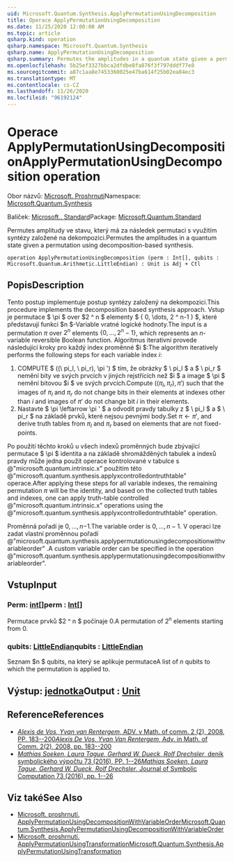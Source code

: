 ```yaml
---
uid: Microsoft.Quantum.Synthesis.ApplyPermutationUsingDecomposition
title: Operace ApplyPermutationUsingDecomposition
ms.date: 11/25/2020 12:00:00 AM
ms.topic: article
qsharp.kind: operation
qsharp.namespace: Microsoft.Quantum.Synthesis
qsharp.name: ApplyPermutationUsingDecomposition
qsharp.summary: Permutes the amplitudes in a quantum state given a permutation using decomposition-based synthesis.
ms.openlocfilehash: 5b25ef3327bbca2dfdbe8fa876f3f797dddf77e8
ms.sourcegitcommit: a87c1aa8e7453360025e47ba614f25b02ea84ec3
ms.translationtype: MT
ms.contentlocale: cs-CZ
ms.lasthandoff: 11/26/2020
ms.locfileid: "96192124"
---
```

# <a name="applypermutationusingdecomposition-operation"></a><span data-ttu-id="d4318-102">Operace ApplyPermutationUsingDecomposition</span><span class="sxs-lookup"><span data-stu-id="d4318-102">ApplyPermutationUsingDecomposition operation</span></span>

<span data-ttu-id="d4318-103">Obor názvů: [Microsoft. Proshrnutí](xref:Microsoft.Quantum.Synthesis)</span><span class="sxs-lookup"><span data-stu-id="d4318-103">Namespace: [Microsoft.Quantum.Synthesis](xref:Microsoft.Quantum.Synthesis)</span></span>

<span data-ttu-id="d4318-104">Balíček: [Microsoft.. Standard](https://nuget.org/packages/Microsoft.Quantum.Standard)</span><span class="sxs-lookup"><span data-stu-id="d4318-104">Package: [Microsoft.Quantum.Standard](https://nuget.org/packages/Microsoft.Quantum.Standard)</span></span>


<span data-ttu-id="d4318-105">Permutes amplitudy ve stavu, který má za následek permutaci s využitím syntézy založené na dekompozici.</span><span class="sxs-lookup"><span data-stu-id="d4318-105">Permutes the amplitudes in a quantum state given a permutation using decomposition-based synthesis.</span></span>

```qsharp
operation ApplyPermutationUsingDecomposition (perm : Int[], qubits : Microsoft.Quantum.Arithmetic.LittleEndian) : Unit is Adj + Ctl
```


## <a name="description"></a><span data-ttu-id="d4318-106">Popis</span><span class="sxs-lookup"><span data-stu-id="d4318-106">Description</span></span>

<span data-ttu-id="d4318-107">Tento postup implementuje postup syntézy založený na dekompozici.</span><span class="sxs-lookup"><span data-stu-id="d4318-107">This procedure implements the decomposition based synthesis approach.</span></span>  <span data-ttu-id="d4318-108">Vstup je permutace $ \pi $ over $2 ^ n $ elementy $ \{ 0, \dots, 2 ^ n-1 \} $, které představují funkci $n $-Variable vratné logické hodnoty.</span><span class="sxs-lookup"><span data-stu-id="d4318-108">The input is a permutation $\pi$ over $2^n$ elements $\{0, \dots, 2^n-1\}$, which represents an $n$-variable reversible Boolean function.</span></span>
<span data-ttu-id="d4318-109">Algoritmus iterativní provede následující kroky pro každý index proměnné $i $:</span><span class="sxs-lookup"><span data-stu-id="d4318-109">The algorithm iteratively performs the following steps for each variable index $i$:</span></span>

1. <span data-ttu-id="d4318-110">COMPUTE $ ((\ pi_l, \ pi_r), \pi ') $ tím, že obrázky $ \ pi_l $ a $ \ pi_r $ nemění bity ve svých prvcích v jiných rejstřících než $i $ a image $ \pi $ nemění bitovou $i $ ve svých prvcích.</span><span class="sxs-lookup"><span data-stu-id="d4318-110">Compute $((\pi_l, \pi_r), \pi')$ such that the images of $\pi_l$ and $\pi_r$ do not change bits in their elements at indexes other than $i$ and images of $\pi'$ do not change bit $i$ in their elements.</span></span>
2. <span data-ttu-id="d4318-111">Nastavte $ \pi \leftarrow \pi ' $ a odvodit pravdy tabulky z $ \ pi_l $ a $ \ pi_r $ na základě prvků, které nejsou pevnými body.</span><span class="sxs-lookup"><span data-stu-id="d4318-111">Set $\pi \leftarrow \pi'$, and derive truth tables from $\pi_l$ and $\pi_r$ based on elements that are not fixed-points.</span></span>

<span data-ttu-id="d4318-112">Po použití těchto kroků u všech indexů proměnných bude zbývající permutace $ \pi $ identita a na základě shromážděných tabulek a indexů pravdy může jedna použít operace kontrolované v tabulce s @"microsoft.quantum.intrinsic.x" použitím této @"microsoft.quantum.synthesis.applyxcontrolledontruthtable" operace.</span><span class="sxs-lookup"><span data-stu-id="d4318-112">After applying these steps for all variable indexes, the remaining permutation $\pi$ will be the identity, and based on the collected truth tables and indexes, one can apply truth-table controlled @"microsoft.quantum.intrinsic.x" operations using the @"microsoft.quantum.synthesis.applyxcontrolledontruthtable" operation.</span></span>

<span data-ttu-id="d4318-113">Proměnná pořadí je $0, \dots, n-$1.</span><span class="sxs-lookup"><span data-stu-id="d4318-113">The variable order is $0, \dots, n - 1$.</span></span>  <span data-ttu-id="d4318-114">V operaci lze zadat vlastní proměnnou pořadí @"microsoft.quantum.synthesis.applypermutationusingdecompositionwithvariableorder" .</span><span class="sxs-lookup"><span data-stu-id="d4318-114">A custom variable order can be specified in the operation @"microsoft.quantum.synthesis.applypermutationusingdecompositionwithvariableorder".</span></span>

## <a name="input"></a><span data-ttu-id="d4318-115">Vstup</span><span class="sxs-lookup"><span data-stu-id="d4318-115">Input</span></span>

### <a name="perm--int"></a><span data-ttu-id="d4318-116">Perm: [int](xref:microsoft.quantum.lang-ref.int)[]</span><span class="sxs-lookup"><span data-stu-id="d4318-116">perm : [Int](xref:microsoft.quantum.lang-ref.int)[]</span></span>

<span data-ttu-id="d4318-117">Permutace prvků $2 ^ n $ počínaje 0.</span><span class="sxs-lookup"><span data-stu-id="d4318-117">A permutation of $2^n$ elements starting from 0.</span></span>


### <a name="qubits--littleendian"></a><span data-ttu-id="d4318-118">qubits: [LittleEndian](xref:Microsoft.Quantum.Arithmetic.LittleEndian)</span><span class="sxs-lookup"><span data-stu-id="d4318-118">qubits : [LittleEndian](xref:Microsoft.Quantum.Arithmetic.LittleEndian)</span></span>

<span data-ttu-id="d4318-119">Seznam $n $ qubits, na který se aplikuje permutace</span><span class="sxs-lookup"><span data-stu-id="d4318-119">A list of $n$ qubits to which the permutation is applied to.</span></span>



## <a name="output--unit"></a><span data-ttu-id="d4318-120">Výstup: [jednotka](xref:microsoft.quantum.lang-ref.unit)</span><span class="sxs-lookup"><span data-stu-id="d4318-120">Output : [Unit](xref:microsoft.quantum.lang-ref.unit)</span></span>



## <a name="references"></a><span data-ttu-id="d4318-121">Reference</span><span class="sxs-lookup"><span data-stu-id="d4318-121">References</span></span>

- [<span data-ttu-id="d4318-122">*Alexis de Vos*, *Yvan van Rentergem*, ADV. v Math. of comm. 2 (2), 2008, PP. 183--200</span><span class="sxs-lookup"><span data-stu-id="d4318-122">*Alexis De Vos*, *Yvan Van Rentergem*, Adv. in Math. of Comm. 2(2), 2008, pp. 183--200</span></span>](http://www.aimsciences.org/article/doi/10.3934/amc.2008.2.183)
- [<span data-ttu-id="d4318-123">*Mathias Soeken*, *Laura Tague*, *Gerhard W. Dueck*, *Rolf Drechsler*, deník symbolického výpočtu 73 (2016), PP. 1--26</span><span class="sxs-lookup"><span data-stu-id="d4318-123">*Mathias Soeken*, *Laura Tague*, *Gerhard W. Dueck*, *Rolf Drechsler*, Journal of Symbolic Computation 73 (2016), pp. 1--26</span></span>](https://www.sciencedirect.com/science/article/pii/S0747717115000188?via%3Dihub)

## <a name="see-also"></a><span data-ttu-id="d4318-124">Viz také</span><span class="sxs-lookup"><span data-stu-id="d4318-124">See Also</span></span>

- [<span data-ttu-id="d4318-125">Microsoft. proshrnutí. ApplyPermutationUsingDecompositionWithVariableOrder</span><span class="sxs-lookup"><span data-stu-id="d4318-125">Microsoft.Quantum.Synthesis.ApplyPermutationUsingDecompositionWithVariableOrder</span></span>](xref:Microsoft.Quantum.Synthesis.ApplyPermutationUsingDecompositionWithVariableOrder)
- [<span data-ttu-id="d4318-126">Microsoft. proshrnutí. ApplyPermutationUsingTransformation</span><span class="sxs-lookup"><span data-stu-id="d4318-126">Microsoft.Quantum.Synthesis.ApplyPermutationUsingTransformation</span></span>](xref:Microsoft.Quantum.Synthesis.ApplyPermutationUsingTransformation)